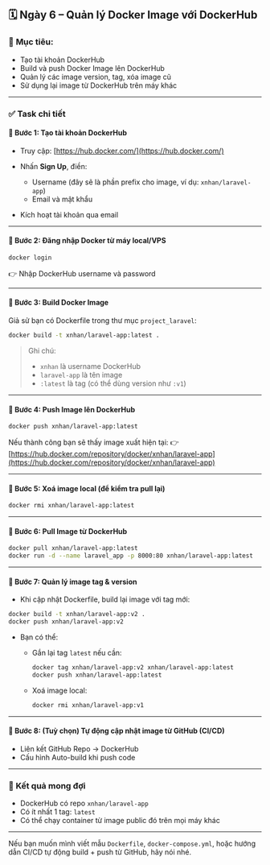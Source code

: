 
## 🗓️ Ngày 6 – Quản lý Docker Image với DockerHub

### 🎯 **Mục tiêu:**

* Tạo tài khoản DockerHub
* Build và push Docker Image lên DockerHub
* Quản lý các image version, tag, xóa image cũ
* Sử dụng lại image từ DockerHub trên máy khác

---

### ✅ **Task chi tiết**

#### 🔹 Bước 1: Tạo tài khoản DockerHub

* Truy cập: [https://hub.docker.com/](https://hub.docker.com/)
* Nhấn **Sign Up**, điền:

  * Username (đây sẽ là phần prefix cho image, ví dụ: `xnhan/laravel-app`)
  * Email và mật khẩu
* Kích hoạt tài khoản qua email

---

#### 🔹 Bước 2: Đăng nhập Docker từ máy local/VPS

```bash
docker login
```

👉 Nhập DockerHub username và password

---

#### 🔹 Bước 3: Build Docker Image

Giả sử bạn có Dockerfile trong thư mục `project_laravel`:

```bash
docker build -t xnhan/laravel-app:latest .
```

> Ghi chú:
>
> * `xnhan` là username DockerHub
> * `laravel-app` là tên image
> * `:latest` là tag (có thể dùng version như `:v1`)

---

#### 🔹 Bước 4: Push Image lên DockerHub

```bash
docker push xnhan/laravel-app:latest
```

Nếu thành công bạn sẽ thấy image xuất hiện tại:
👉 [https://hub.docker.com/repository/docker/xnhan/laravel-app](https://hub.docker.com/repository/docker/xnhan/laravel-app)

---

#### 🔹 Bước 5: Xoá image local (để kiểm tra pull lại)

```bash
docker rmi xnhan/laravel-app:latest
```

---

#### 🔹 Bước 6: Pull Image từ DockerHub

```bash
docker pull xnhan/laravel-app:latest
docker run -d --name laravel_app -p 8000:80 xnhan/laravel-app:latest
```

---

#### 🔹 Bước 7: Quản lý image tag & version

* Khi cập nhật Dockerfile, build lại image với tag mới:

```bash
docker build -t xnhan/laravel-app:v2 .
docker push xnhan/laravel-app:v2
```

* Bạn có thể:

  * Gắn lại tag `latest` nếu cần:

    ```bash
    docker tag xnhan/laravel-app:v2 xnhan/laravel-app:latest
    docker push xnhan/laravel-app:latest
    ```
  * Xoá image local:

    ```bash
    docker rmi xnhan/laravel-app:v1
    ```

---

#### 🔹 Bước 8: (Tuỳ chọn) Tự động cập nhật image từ GitHub (CI/CD)

* Liên kết GitHub Repo → DockerHub
* Cấu hình Auto-build khi push code

---

### 📁 Kết quả mong đợi

* DockerHub có repo `xnhan/laravel-app`
* Có ít nhất 1 tag: `latest`
* Có thể chạy container từ image public đó trên mọi máy khác

---

Nếu bạn muốn mình viết mẫu `Dockerfile`, `docker-compose.yml`, hoặc hướng dẫn CI/CD tự động build + push từ GitHub, hãy nói nhé.

